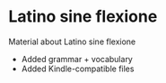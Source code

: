 # Latino sine flexione

Material about Latino sine flexione

* Added grammar + vocabulary
* Added Kindle-compatible files

